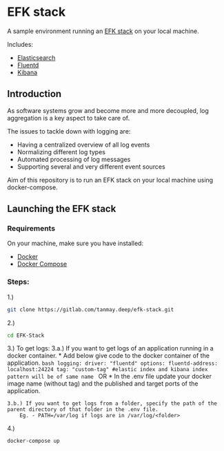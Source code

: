 # EFK stack

A sample environment running an [EFK stack][efk] on your local machine.

Includes:

- [Elasticsearch][elasticsearch]
- [Fluentd][fluentd]
- [Kibana][kibana]

## Introduction

As software systems grow and become more and more decoupled, log aggregation is a key aspect to take care of.

The issues to tackle down with logging are:

- Having a centralized overview of all log events
- Normalizing different log types
- Automated processing of log messages
- Supporting several and very different event sources

Aim of this repository is to run an EFK stack on your local machine using docker-compose.

## Launching the EFK stack

### Requirements

On your machine, make sure you have installed:

- [Docker][docker]
- [Docker Compose][docker-compose]

### Steps:

1.)
```bash
git clone https://gitlab.com/tanmay.deep/efk-stack.git
```
2.)
```bash
cd EFK-Stack
```
3.) To get logs:
	3.a.) If you want to get logs of an application running in a docker container.
		* Add below give code to the docker container of the application.
		```bash
		    logging:
		      driver: "fluentd"
		      options:
		        fluentd-address: localhost:24224
		        tag: "custom-tag" #elastic index and kibana index pattern will be of same name
		```
		OR
	    * In the .env file update your docker image name (without tag) and the published and target ports of the application.

	3.b.) If you want to get logs from a folder, specify the path of the parent directory of that folder in the .env file.
		Eg. - PATH=/var/log if logs are in /var/log/<folder>



4.)
```bash
docker-compose up
```


[elasticsearch]: https://www.elastic.co/products/elasticsearch
[fluentd]: https://www.fluentd.org/
[kibana]: https://www.elastic.co/products/kibana
[efk]: https://docs.openshift.com/enterprise/3.1/install_config/aggregate_logging.html#overview
[docker]: https://www.docker.com/
[docker-compose]: https://docs.docker.com/compose/

